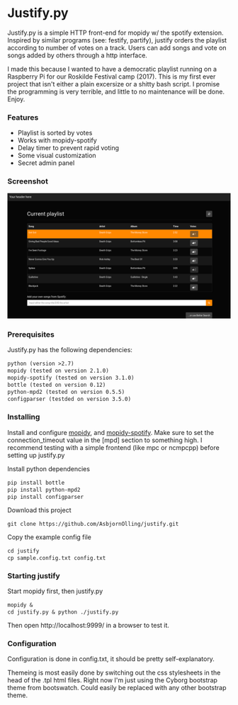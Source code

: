 # Justify.py

Justify.py is a simple HTTP front-end for mopidy w/ the spotify extension.
Inspired by similar programs (see: festify, partify), justify orders the playlist according to number of votes on a track. 
Users can add songs and vote on songs added by others through a http interface.

I made this because I wanted to have a democratic playlist running on a Raspberry Pi for our Roskilde Festival camp (2017).
This is my first ever project that isn't either a plain excersize or a shitty bash script. 
I promise the programming is very terrible, and little to no maintenance will be done. Enjoy.

### Features

* Playlist is sorted by votes
* Works with mopidy-spotify
* Delay timer to prevent rapid voting
* Some visual customization
* Secret admin panel

### Screenshot
![A Screenshot of the playlist page](screenshot.png)

### Prerequisites

Justify.py has the following dependencies:

```
python (version >2.7)
mopidy (tested on version 2.1.0)
mopidy-spotify (tested on version 3.1.0)
bottle (tested on version 0.12)
python-mpd2 (tested on version 0.5.5)
configparser (testded on version 3.5.0)
```

### Installing

Install and configure [mopidy](https://github.com/mopidy/mopidy), and [mopidy-spotify](https://github.com/mopidy/mopidy-spotify). Make sure to set the connection_timeout value in the [mpd] section to something high.
I recommend testing with a simple frontend (like mpc or ncmpcpp) before setting up justify.py

Install python dependencies
```
pip install bottle
pip install python-mpd2  
pip install configparser
```

Download this project
```
git clone https://github.com/AsbjornOlling/justify.git
```

Copy the example config file
```
cd justify
cp sample.config.txt config.txt
```
### Starting justify
Start mopidy first, then justify.py
```
mopidy &
cd justify.py & python ./justify.py
```
Then open http://localhost:9999/ in a browser to test it.

### Configuration

Configuration is done in config.txt, it should be pretty self-explanatory.

Themeing is most easily done by switching out the css stylesheets in the head of the .tpl html files. Right now I'm just using the Cyborg bootstrap theme from bootswatch. Could easily be replaced with any other bootstrap theme.

‌‌‌‌
